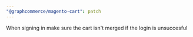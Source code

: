 ```yaml
---
"@graphcommerce/magento-cart": patch
---
```


When signing in make sure the cart isn't merged if the login is unsuccesful
